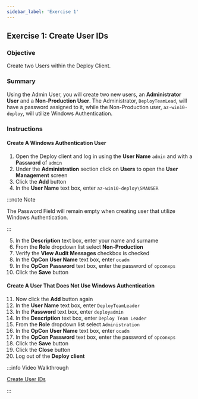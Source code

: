 ```yaml
---
sidebar_label: 'Exercise 1'
---
```


## Exercise 1: Create User IDs

### Objective

Create two Users within the Deploy Client.

### Summary

Using the Admin User, you will create two new users, an **Administrator User** and a **Non-Production User**. The Administrator, ```DeployTeamLead```, will have a password assigned to it, while the Non-Production user, ```az-win10-deploy```, will utilize Windows Authentication.

### Instructions

#### Create A Windows Authentication User 

1.	Open the Deploy client and log in using the **User Name** ```admin``` and with a **Password** of ```admin```
2.	Under the **Administration** section click on **Users** to open the **User Management** screen
3.	Click the **Add** button
4.	In the **User Name** text box, enter ```az-win10-deploy\SMAUSER```

:::note Note

The Password Field will remain empty when creating user that utilize Windows Authentication.

:::

5.	In the **Description** text box, enter your name and surname 
6.	From the **Role** dropdown list select **Non-Production**
7.	Verify the **View Audit Messages** checkbox is checked
8.	In the **OpCon User Name** text box, enter ```ocadm```
9.	In the **OpCon Password** text box, enter the password of ```opconxps```
10.	Click the **Save** button

#### Create A User That Does Not Use Windows Authentication

11.	Now click the **Add** button again
12.	In the **User Name** text box, enter ```DeployTeamLeader```
13.	In the **Password** text box, enter ```deployadmin```
14.	In the **Description** text box, enter ```Deploy Team Leader```
15.	From the **Role** dropdown list select ```Administration```
16.	In the **OpCon User Name** text box, enter ```ocadm```
17.	In the **OpCon Password** text box, enter the password of ```opconxps```
18.	Click the **Save** button
19.	Click the **Close** button
20.	Log out of the **Deploy client**

:::info Video Walkthrough

[Create User IDs](../static/imgdeploy/Deploy_CreateUserIDs.mp4)

:::